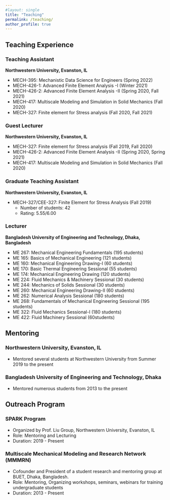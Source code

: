 ```yaml
---
#layout: single
title: "Teaching"
permalink: /teaching/
author_profile: true
---
```


## Teaching Experience

### Teaching Assistant
**Northwestern University, Evanston, IL**
- MECH-395: Mechanistic Data Science for Engineers (Spring 2022)
- MECH-426-1: Advanced Finite Element Analysis -I (Winter 2021)
- MECH-426-2: Advanced Finite Element Analysis -II (Spring 2020, Fall 2021)
- MECH-417: Multiscale Modeling and Simulation in Solid Mechanics (Fall 2020)
- MECH-327: Finite element for Stress analysis (Fall 2020, Fall 2021)

### Guest Lecturer
**Northwestern University, Evanston, IL**
- MECH-327: Finite element for Stress analysis (Fall 2019, Fall 2020)
- MECH-426-2: Advanced Finite Element Analysis -II (Spring 2020, Spring 2021)
- MECH-417: Multiscale Modeling and Simulation in Solid Mechanics (Fall 2020)

### Graduate Teaching Assistant
**Northwestern University, Evanston, IL**
- MECH-327/CEE-327: Finite Element for Stress Analysis (Fall 2019)
  - Number of students: 42
  - Rating: 5.55/6.00

### Lecturer
**Bangladesh University of Engineering and Technology, Dhaka, Bangladesh**
*	ME 267: Mechanical Engineering Fundamentals (195 students)
*	ME 165: Basics of Mechanical Engineering (121 students) 
*	ME 160: Mechanical Engineering Drawing-I (60 students) 
*	ME 170: Basic Thermal Engineering Sessional (55 students)
*	ME 174: Mechanical Engineering Drawing (120 students) 
*	ME 224: Fluid Mechanics & Machinery Sessional (30 students)
*	ME 244: Mechanics of Solids Sessional (30 students) 
*	ME 260: Mechanical Engineering Drawing-II (60 students) 
*	ME 262: Numerical Analysis Sessional (180 students) 
*	ME 268: Fundamentals of Mechanical Engineering Sessional (195 students)
*	ME 322: Fluid Mechanics Sessional-I (180 students)
*	ME 422: Fluid Machinery Sessional (60students)

## Mentoring

### Northwestern University, Evanston, IL
- Mentored several students at Northwestern University from Summer 2019 to the present

### Bangladesh University of Engineering and Technology, Dhaka
- Mentored numerous students from 2013 to the present

## Outreach Program

### SPARK Program
- Organized by Prof. Liu Group, Northwestern University, Evanston, IL
- Role: Mentoring and Lecturing
- Duration: 2019 - Present

### Multiscale Mechanical Modeling and Research Network (MMMRN)
- Cofounder and President of a student research and mentoring group at BUET, Dhaka, Bangladesh.
- Role: Mentoring, Organizing workshops, seminars, webinars for training undergraduate students
- Duration: 2013 - Present

